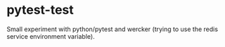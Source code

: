 pytest-test
===========

Small experiment with python/pytest and wercker (trying to use the redis service environment variable).
